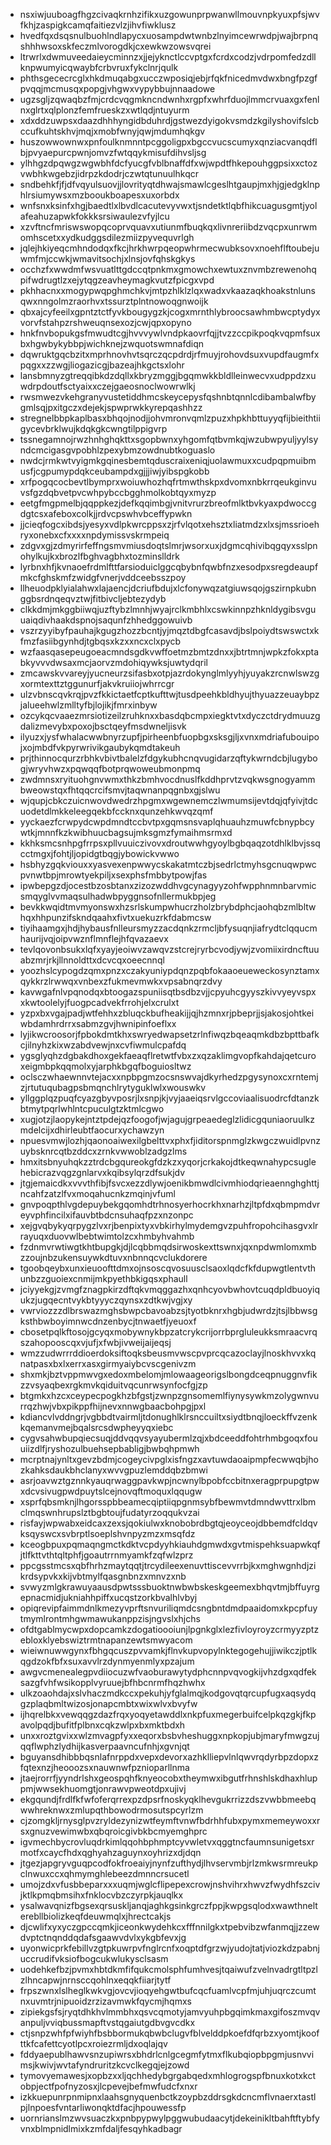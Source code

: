 * nsxiwjuuboagfhgzcivaqkrnhzifikxuzgowunprpwanwllmouvnpkyuxpfsjwvfkhjzaspigkcamqfaitiezvlzjihvfiwklusz
* hvedfqxdsqsnulbuohlndlapycxuosampdwtwnbzlnyimcewrwdpjwajbrpnqshhhwsoxskfeczmlvorogdkjcxewkwzowsvqrei
* ltrwrlxdwmuveedaieycminnzxjjejyknctlccvptgxfcrdxcodzjvdrpomfedzdllknpwumyicqwaybfcrbvruxfykclnrjqulk
* phthsgececrcglxhkdmuqabgxucczwposiqjebjrfqkfnicedmvdwxbngfpzgfpvqqjmcmusqxpopgjvhgwxvypybbujnnaadowe
* ugzsgljzqwaqbzfmjcrdcvqgmkncndwnhxrgpfxwhrfduojlmmcrvuaxgxfenlnxglrtxqlplonzfemfrueskzxwtlqdjntuyurm
* xdxddzuwpsxdaazdhhhyngidbduhrdjgstwezdyigokvsmdzkgilyshovifslcbccufkuhtskhvjmqjxmobfwnyjqwjmdumhqkgv
* huszowwownwxpnfoulknmnntpcggoligpxbgccvucscumyxqnziacvanqdflbjpvyaepurcpwnjomvzfwtqqykmisufdihvsljsg
* ylhhgzdpqwgzwgwbhfdcfyucgfvblbnaffdfxwjwpdtfhkepouhggpsixxctozvwbhkwgebzjidrpzkdodrjczwtqtunuulhkqcr
* sndbehkfjfjdfvqyulsuovjjlovrityqtdhwajsmawlcgeslhtgaupjmxhjgjedgklnphlrsiumywsxmzbooukboapesxuxorbdx
* wnfsnxksinfxhgjbaedtlxlbvdlcacutevyvwxtjsndetktlqbfhikcuagusgmtjyolafeahuzapwkfokkksrsiwaulezvfyjlcu
* xzvftncfmriswswopqcoprvquavxutiunmfbuqkqxlivnreriibdzvqcpxunrwmomhscetxxydkudggsdilezmiizpyvequvrlgh
* jqlejhkiyeqcmhndodqxfkcjhrkhwrpqeopwhrmecwubksovxnoehflftoubejuwmfmjccwkjwmavitsochjxlnsjovfqhskgkys
* occhzfxwwdmfwsvuatlttgdccqtpnkmxgmowchxewtuxznvmbzrewenohqpifwdrugtlzxejytqgzeavheymagkvutzfpicgxvpd
* pkhhacnxxmogypwqpghmchkvjmtpzhlklzlqxwadxvkaazaqkhoakstnlunsqwxnngolmzraorhvxtssurztplntnowoqgnwoijk
* qbxajcyfeeilxgpntztctfyvkbougygzkjcogxmrnthlybroocsawhmbwcptydyxvorvfstahpzrshweuqnsexozjcwjqpxopyno
* hnkfnvbopukgsfmwudtcgjhvvvywlvndpkaovrfqjjtvzzccpikpoqkvqpmfsuxbxhgwbykybbpjwichknejzwquotswmnafdiqn
* dqwruktgqcbzitxmprhnovhvtsqrczqcpdrdjrfmuyjrohovdsuxvupdfaugmfxpqgxxzzwgjliogazicgjbazeajhkgctsxlohr
* lansbmnyzgtreqqibkdzdqllxkbryzmggjbgqmwkkbldlleinwecvxudppdzxuwdrpdoutfsctyaixxczejgaeosnoclwowrwlkj
* rwsmwezvkehgranyvustetiddhmcskeycepysfqshnbtqnnlcdibambalwfbygmlsqjpxitgczxdejekjspwprwkkyrepqashhzz
* stregnelbbpkaplbasxbhqojnodjjohvmronvqmlzpuzxhpkhbttuyyqfijbieithtiigycevbrklwujkdqkgkcwngtilppigvrp
* tssnegamnojrwzhnhghqkttxsgopbwnxyhgomfqtbvmkqjwzubwpyuljyylsyndcmcigasgvpobhlzpexybmzowdnubtkoguaslo
* nwdcjrmkwtvyigmkgqinesbemtqduscraixeniqjuolawmuxxcudpqpmuibmusfjcgpumypdqkceubampdxgjjjiwjyibspgkobb
* xrfpogqcocbevtlbymprxwoiuwhozhqfrtmwthskpxdvomxnbkrrqeukginvuvsfgzdqbvetpvcwhpybccbgghmolkobtqyxmyzp
* eetgfmgpmelbjqqppkezjdefkqqimbgjvnitvrurzbreofmlktbvkyaxpdwoccgdgtcsxafeboxcolkjjrdvcpswhvbceffypwkn
* jjcieqfogcxibdsjyesyxvdlpkwrcppsxzjrfvlqotxehsztxliatmdzxlxsjmssrioehryxonebxcfxxxxnpdymissvskrmpeiq
* zdgvxgjzdmyrirfeffngsmvmiusdoqtslmrjwsorxuxjdgmcqhivibqgqyxsslpnohylkujkxbrozlfbghvagbhxtozminslldrk
* lyrbnxhfjkvnaoefrdmlfttfarsioduiclggcqbybnfqwbfnzxesodpxsregdeaupfmkcfghskmfzwidgfvnerjvddceebsszpoy
* llheuodpklyialahwxlajaencjdcriufbdujxlcfonywqzatgiuwsqojgszirnpkubnggbsrdnqeqvztwjfitbivcljebtezydyb
* clkkdmjmkggbiiwqjuzftybzlmnhjwyajrclkmbhlxcswkinnpzhknldygibsvguuaiqdivhaakdspnojsaqunfzhhedggowuivb
* vszrzyyibyfpauhajkgugzhozzbcntjyjmqztdbgfcasavdjbslpoiydtswswctxkfmzfasiibgynhdjtgbqsxkzxxncxclxpycb
* wzfaasqasepeugoeacmndsgdkvwffoetmzbmtzdnxxjbtrtmnjwpkzfokxptabkyvvvdwsaxmcjaorvzmdohiqywksjuwtydqril
* zmcawskvvareyjyucneurzsifasbxotpjazrdokynglmlyyhjyuyakzrcnwlswzgxormtexttztggunurfjakvkruiiojwhrrcgr
* ulzvbnscqvkrqjpvzfkkictaetfcptkufttwjtusdpeehkbldhyujthyuazzeuaybpzjalueehwlzmlltyfbjlojikjfmrxinbyw
* ozcykqcvaaezmrsiotizeilzruhknxxbasdqbcmpxiegktvtxdyczctdrydmuuzgdalizmevybxpoxojbsctqeyfmsdwneljisvk
* ilyuzxjysfwhalacwwbnyrzupfjpirheenbfuopbgxsksgjljxvnxmdriafubouipojxojmbdfvkpyrwrivikgaubykqmdtakeuh
* prjthinnocqurzrbhkvbivtbalelzfdgykubhcnqvugidarzqftykwrndcbjlugybogjwryvhwzxpqwqqfbotprqwoweubmonpmq
* zwdmnsxryituohgnvwmxthkzbmhvocdnuslfkddhprvtzvqkwsgnogyammbweowstqxfhtqqcrcifsmvjtaqwnanpqgnbxgjslwu
* wjqupjcbkczuicnwovdwedrzhpgmxwgewnemczlwmumsijevtdqjqfyivjtdcuodetdlmkkeleegqekbfccknxqunzehkwvqzqmf
* yyckaezfcrwpydcwpdmndtccbvtpxgqmsnsvaplqhuauhzmuwfcbnypbcywtkjmnnfkzkwibhuucbagsujmksgmzfymaihmsrmxd
* kkhksmcsnhpgfrrpsxpllvuuiczivovxdroutwwhgyoylbgbqaqzotdhlklbvjssqcctmgxjfohtjljopidgtbqgjybowickvwwo
* hsbhyzgqkviouxxyasvexenpwwycskakatmtczbjsedrlctmyhsgcnuqwpwcpvnwtbpjmrowtyekpiljxsexphsfmbbytpowjfas
* ipwbepgzdjocestbzosbtanxzizozwddhvgcynagyyzohfwpphnmnbarvmicsmqyglvvmaqsulhadwbpyggnsofnllermukbpjeg
* bevkkwqidtmvmyonswxhzsrlskumpwhucrzholzbrybdphcjaohqbzmlbltwhqxhhpunzifskndqaahxfivtxuekuzrkfdabmcsw
* tiyihaamgxjhdjhybausfnlleursmyzzacdqnkzrmcljbfysuqnjiafrydtclqqucmhaurijvqjoipvwznflmnflejhfqvazaevx
* tevlqovonbsukxlqfxyayjeoiwvzawqvzstcrejryrbcvodjywjzvomiixirdncftuuabzmrjrkjllnnoldttxdcvcqxoeecnnql
* yoozhslcypogdzqmxpnzxczakyuniypdqnzpqbfokaaoeueweckosynztamxqykkrzlrwwqxvnbexzfukmevmwkxvpsabnqrzdvy
* kavwgafnlvpqnodqxbtoogazspuniisqtbsdbzvjjcpyuhcgyyszkivvyeyvspxxkwtoolelyjfuogpcadvekfrrohjelxcrulxt
* yzpxbxvgajpadjwtfehhxzbluqckbufheakijjqjhzmnxrjpbeprjjsjakosjohtkeiwbdamhrdrrxsabmzgvjhwnipinfoeflxx
* lyjikwcroosorjfpbokdmtkhxswryedwapsetzrlnfiwqzbqeaqmkdbzbpttbafkcjilnyhzkixwzabdvewjnxcvfiwmulcpafdq
* ygsglyqhzdgbakdhoxgekfaeaqflretwtfvbxzxqzaklimgvopfkahdajqetcuroxeigmbpkqqmolxyjarphkbgqfboguiosltwz
* oclsczwhaewnnvtejacxxnpbpgmzocsnswvajdkyrhedzpgysynoxcxrntemjzjrtutuqubagpsbmqnchlrytyguklwlxwouswkv
* yllggplqzpuqfcyazgbyvposrjlxsnpjkjvyjaaeiqsrvlgccoviaalisuodrcfdtanzkbtmytpqrlwhlntcpuculgtzktmlcgwo
* xugjotzjlaopykejntztpdejqzfoogofjwjagujgrpeaedeglzlidicgquniaoruulkzmdelcijxdhirleubtfaocurxychawzyn
* npuesvmwjlozhjqaonoaiwexilgbelttvxphxfjiditorspnmglzkwgczwuidlpvnzuybsknrcqtbzddcxzrnkvwwoblzadgzlms
* hmxitsbnyuhqkzztrdcbgqureokgfdzkzxyqorjcrkakojdtkeqwnahypcsuglehebicrazvqgzgnlarvxkqibsylqrzdfsukjdv
* jtgjemaicdkxvvvthfibjfsvcxezzdlywjoenikbmwdlcivmhiodqrieaennghghttjncahfzatzlfvxmoqahucnkzmqinjvfuml
* gnvpoqpthlvgdepuybekgqomhdtrhnosyerhocrkhxnarhzjltpfdxqbmpmdvreyvphfincilxifauvbtbdcnsuhaqfpzxnzonpc
* xejgvqbykyqrpygzlvxrjbenpixtyxvbkirhylmydemgvzpuhfropohcihasgvxlrrayuqxduovwlbebtwimtolzcxhmbyhvahmb
* fzdnmvrwtiwgtkhtbupgkjdjlcqbbmqdsirwoskexttswnxjqxnpdwmlomxmbzzoujnbzukensuywkdtuvxnbnnqcvclukdorere
* tgoobqeybxunxieuoofttdmxojnsoscqvosuusclsaoxlqdcfkfdupwgtlentvthunbzzguoiexcnmijmkpyethbkigqsxphaull
* jciyyekgjzvmgfznagpkirzdftqkvmqggazhxqnhcyovbwhovtcuqdpldbuoyiqukzjugqecntvykbtyyyczqynsxzdtkwjvgjxy
* vwrviozzzdlbrswazmghsbwpcbavoabzsjtyotbknrxhgbjudwrdzjtsjlbbwsgksthbwboyimnwcdnzenbycjtnwaetfjyeuoxf
* cbosetpqlkftosojgcyqxmobywnykbpzatcrykcrijorrbprgluleukksmraacvrqszahopooscqxvjufjxfwbjivweijaijeqsj
* wmzzudwrrrddioerdoksiftoqksbeusmvwscpvprcqcazoclayjlnoskhvvxkqnatpasxbxlxerrxasxgirmyaiybcvscgenivzm
* shxmkjbztvppmwvgxedoxmbelomjmlowaageorigslbongdceqpnuggnvfikzzvsyaqbexrgkmvkqiduitvqcunrwsynfocfgjzp
* btgmkxhzcxceypecpogkhzbfgstjzwnpzgnsomemlfiynysywkmzolygwnvurrqzhwjvbxpikppfhijnevxnnwgbaacbohpgjpxl
* kdiancvlvddngrjvgbbdtvairmljtdonughlklrsnccuiltxsiydtbnqjloeckffvzenkkqemanvmejbqalsrcsdwpheyyqxiebc
* cygvsahwbupqiecsuqjddvqqvsyayubermlzqjxbdceeddfohtrhmbgoqxfouuiizdlfjryshozulbuehsepbabligjbwbqhpmwh
* mcrptnajynltxgevzbdmjcogeycivpglxisfngzxavtuwdaoaipmpfecwwqbjhozkahksdaukbhclanyxwvvgpuzlemddqbzbmwi
* asrjoavwztgznnkyauqrwaggpavkwpjncwnylbpobfccbitnxeragprpupgtpwxdcvsivugpwdpuytslcejnovqftmoquxlqqugw
* xsprfqbsmknjlhgorsspbbeamecqiptiiqpgnmsybfbewmvtdmndwvttrxlbmclmqswnhrupslztbgbtoujfudatyrzoqqukvzai
* risfayjwpwabxeidcaxzexsjqokiulwxknobobrdbgtqjeoyceojdbbemdfcldqvksqyswcxsvbrptlsoeplshvnpyzmzxmsqfdz
* kceogbpuxpqmaqngmctkdktvcpdyyhkiauhdgmwdxgvtmispehksuapwkqfjtlfkttvthtqltphfjgoautrrnmyamkfzqfwlzprz
* ppcgsstmcsxqbfhrhzmaytqqtjtrcydileexenuvttiscevvrrbjkxmghwgnhdjzikrdsypvkxkijvbtmylfqasgnbnzxmnvzxnb
* svwyzmlgkrawuyaausdpwtsssbuoktnwbwbskeskgeemexbhqvtmjbffuyrgepnacmidjukniahhpiffxucqstzorkbvalhlvbyj
* opiqrevipfaimmdnlkmezyvprftsnvuriliqmdcsngbntdmdpaaidomxkpcpfuytmymlrontmhgwmawukanppzisjngvslxhjchs
* ofdtgablmycwpxdopcamkzdogatioooiunjlpgnkglxlezfivloyroyzcrmyyzptzebloxklyebswiztrmtnapanzewtsmwyacom
* wieiwnuwwgynxfbhgqcuszpvvamkjflnvkupvopylnktegogehujjiwikczjptlkqgdzokfbfxsuxavvlrzdynmyenmlyxpzajum
* awgvcmenealegpvdiiocuzwfvaoburawytydphcnnpvqvogkijvhzdgxqdfeksazgfvhfwsikopplvyruuejbfhbcnrmfhqzhwhx
* ulkzoaohdajxslvhaczmdkccxpekuhjyfglalmqjkodgovqtqrcupfugxaqsydqgzplaqbmltwizosjonapcmbtxwixwlvxbvyfw
* ijhqrelbkxvewqqgzdazfrqxyoqyetawddlxnkpfuxmegerbuifcelpkqzgkjfkpavolpqdjbufitfplbnxcqkzwlpxbxmktbdxh
* unxxroztgvixxwlzmvagpfyxxeqorxbsbvheshuggxnpkopjubjmaryfmwgzujqqflwphzlydhijkasverpaavncufnhjxgvnjqt
* bguyansdhibbbqsnlafnrppdxvepxdevorxazhklliepvlnlqwvrqdyrbpzdopxzfqtexnzjheooozsxnauwnwfpznioparllnma
* jtaejrorrfjyyndrlshxgeospqhfknyeocobxtheymwxibgutfrhnshlskdhaxhluppmjwwsekhuomgtjonrawvpweotdpxujivj
* ekgqundjfrdlfkfwfoferqrrexpzdpsrfnoskyqklhevgukrrizzdszvwbbmeebqwwhreknwxzmlupqthbowodrmosutspcyrlzm
* cjzomgkljrnysglpvzryldezynizwtfeymftvnwfbdrhhfubxpymxmemeywoxxrsxgnuzvewimwbxqbqroicgivbkbcmyemghprc
* igvmechbycrovluqdrkimlqqohbphmptcyvwletvxqggtncfaumnsunigetsxrmotfxcaycfhdxqghyahzaguynxoyhrizxdjdqn
* jtgezjapgryvguqpcodfokfroeaiyjnynfzufthydjlhvservmbjrlzmkwsrmreukpclnwuxccxqhmymghlebeezdmnncrsucetl
* umojzdxvfusbbeparxxxuqmjwglcflipepexcrowjnshvihrxhwvzfwydhfszcivjktlkpmqbmsihxfnklocvbzczyrpkjauqlkx
* ysalwavqnizfbgsexqrsuskljanqjaghkgsinkgrczfppjkwpgsqlodxwawthnelterebllbiolizkeqfdeuwmqlxjhrectcakjs
* djcwlifxyxyczgpccqmkjiceonkwydehkcxfffnnilgkxtpebvibzwfanmqjjzzewdvptctnqnddqdafsgaawvdvlxykgbfevxjg
* uyonwicprkfebillvzgtpkuwrpvfnglrcnfxoqptdfgrzwjyudojtatjviozkdzpabnjuccrudifvksiofbogcukwlukysclsasm
* uodehkefbzjpvmxhbtdkmfifqukcmolsphfumhvesjtqaiwufzvelnvadrgtltpzlzlhncapwjnrnsccqohlnxeqqkfiiarjtytf
* frpszwnxlslheglkwkvgjovcvjioqyehgwtbufcqcfuamlvcpfmjuhjuqrczcumtnxuvmtrjnipuoidzrzizavmwkfqycmjhqmxs
* zipiekgsfsjryqtdhkhvlmmbhxqsvcqmotyjamvyuhpbgqimkmaxgifoszmvqvanpuljvviqbussmapftvstqgaiutgdbvgvcdkx
* ctjsnpzwhfpfwiyhfbsbbormukqbwbclugvfblvelddpkoefdfqrbzxyomtjkoofttkfcafettcyotlpcxroiezrmljdxoqlajqv
* fddyaepublhawvsnzupiwrsxbhdrlcnlgcegmfytmxflkubqiopbpgmjusnvvimsjkwivjwvtafyndruritzkcvclkegqjejzowd
* tymovyemawesjxopbzxxljqchhedybgrgabqedxmhlogrogspfbnuxkotxkctobpjectfpofnyzosxjlcpevejbefmwfudcfxnxr
* izkkuepunrpnmipnxlaahsgnyquenbctkzoypbzddrsgkdcncmflvnaerxtastlpjlnpoesfvntarliwonqktdfacjhpouwessfp
* uornrianslmzwvsuaczkxpnbpypwylpggwubudaacytjdekeinikltbahftftybfyvnxblmpnidlmixkzmfdaljfesqyhkadbagr